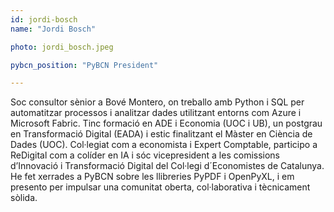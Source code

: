 ```yaml
---
id: jordi-bosch
name: "Jordi Bosch"

photo: jordi_bosch.jpeg

pybcn_position: "PyBCN President"

---
```


Soc consultor sènior a Bové Montero, on treballo amb Python i SQL per automatitzar processos i analitzar dades utilitzant entorns com Azure i Microsoft Fabric. Tinc formació en ADE i Economia (UOC i UB), un postgrau en Transformació Digital (EADA) i estic finalitzant el Màster en Ciència de Dades (UOC). Col·legiat com a economista i Expert Comptable, participo a ReDigital com a colíder en IA i sóc vicepresident a les comissions d’Innovació i Transformació Digital del Col·legi d´Economistes de Catalunya. He fet xerrades a PyBCN sobre les llibreries PyPDF i OpenPyXL, i em presento per impulsar una comunitat oberta, col·laborativa i tècnicament sòlida.